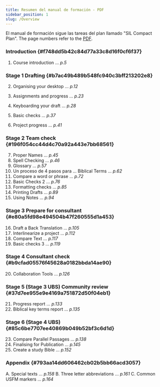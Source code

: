 ```yaml
---
title: Resumen del manual de formación - PDF
sidebar_position: 1
slug: /Overview
---
```


El manual de formación sigue las tareas del plan llamado "SIL Compact Plan". The page numbers refer to the [PDF](https://manual.paratext.org/img/Ptx-man-en-9.4.pdf).

### Introduction {#f748dd5b42c84d77a33c8d16f0cf6f37}

1. Course introduction ... _p.5_

### Stage 1 Drafting {#b7ac49b489b548fc940c3bff213202e8}

2. Organising your desktop ... _p.12_

3. Assignments and progress ... _p.23_

4. Keyboarding your draft ... _p.28_

5. Basic checks ... _p.37_

6. Project progress ... _p.41_

### Stage 2 Team check {#196f054cc44d4c70a92a443e7bb68561}

7. Proper Names ... _p.45_
8. Spell Checking ... _p.46_
9. Glossary ... _p.57_
10. Un proceso de 4 pasos para ... Biblical Terms ... _p.62_
11. Compare a word or phrase ... _p.72_
12. Basic Checks 2 ... _p.76_
13. Formatting checks ... _p.85_
14. Printing Drafts ... _p.89_
15. Using Notes ... _p.94_

### Stage 3 Prepare for consultant {#e80a5fd98e494504b47f260555d1a453}

16. Draft a Back Translation ... _p.105_
17. Interlinearize a project ... _p.112_
18. Compare Text ... _p.117_
19. Basic checks 3 ... _p.119_

### Stage 4 Consultant check {#b9cfad05576f45628a0182bbda14ae90}

20. Collaboration Tools ... _p.126_

### Stage 5 (Stage 3 UBS) Community review {#37d7ee955e9e4169a751872d50f04eb1}

21. Progress report ... _p.133_
22. Biblical key terms report ... _p.135_

### Stage 6 (Stage 4 UBS) {#85c6be7707ee40869b049b52bf3c6d1d}

23. Compare Parallel Passages ... _p.138_
24. Finalising for Publication ... _p.145_
25. Create a study Bible ... _p.152_

### Appendix {#793aa14dd606462cb02b5bb66acd3057}

A. Special texts ... _p.158_
B. Three letter abbreviations ... _p.161_
C. Common USFM markers ... _p.164_
